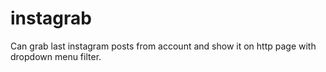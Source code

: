# instagrab
Can grab last instagram posts from account and show it on http page with dropdown menu filter.
